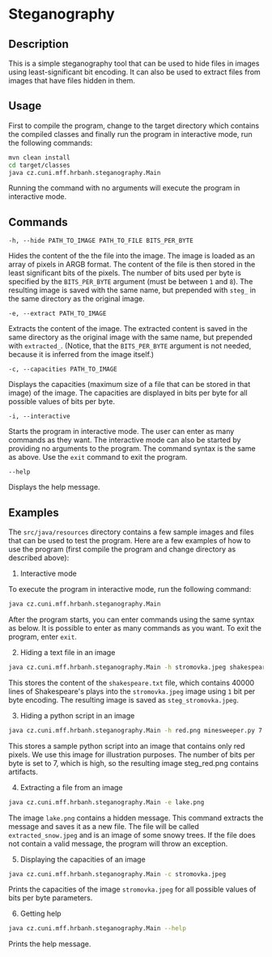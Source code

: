 # Steganography

## Description
This is a simple steganography tool that can be used to hide files in images 
using least-significant bit encoding. 
It can also be used to extract files from images that have files hidden in them.

## Usage
First to compile the program, change to the target directory which contains the 
compiled classes  and finally run the program in interactive mode, 
run the following commands:
```bash
mvn clean install
cd target/classes
java cz.cuni.mff.hrbanh.steganography.Main
```

Running the command with no arguments will execute the program in interactive mode.
 ## Commands
    -h, --hide PATH_TO_IMAGE PATH_TO_FILE BITS_PER_BYTE
        
Hides the content of the the file into the image. The image is loaded 
as an array of pixels in ARGB format. The content of the file is then
stored in the least significant bits of the pixels. The number of bits
used per byte is specified by the `BITS_PER_BYTE` argument (must be between
`1` and `8`). The resulting image is saved with the same name, but prepended 
with `steg_` in the same directory as the original image.
    
    -e, --extract PATH_TO_IMAGE

Extracts the content of the image. The extracted content is saved in the same directory as the
original image with the same name, but prepended with `extracted_`. (Notice, that the `BITS_PER_BYTE` argument is not needed, because it is
inferred from the image itself.)

    -c, --capacities PATH_TO_IMAGE

Displays the capacities (maximum size of a file that can be stored in that image) of the 
image. The capacities are displayed in bits per byte for all possible values of bits per byte.
    
    -i, --interactive

Starts the program in interactive mode. The user can enter as many commands as they want.
The interactive mode can also be started by providing no arguments to the program.
The command syntax is the same as above. Use the `exit` command to exit the program.
    
    --help

Displays the help message.

## Examples
The `src/java/resources` directory contains a few sample images and files that can be used
to test the program. Here are a few examples of how to use the program (first compile the
program and change directory as described above):

1. Interactive mode

To execute the program in interactive mode, run the following command:
```bash
java cz.cuni.mff.hrbanh.steganography.Main
```
After the program starts, you can enter commands using the same syntax as below.
It is possible to enter as many commands as you want. To exit the program, enter `exit`.

2. Hiding a text file in an image
```bash 
java cz.cuni.mff.hrbanh.steganography.Main -h stromovka.jpeg shakespeare.txt 1
```
This stores the content of the `shakespeare.txt` file, which contains 40000 lines
of Shakespeare's plays into the `stromovka.jpeg` image using `1` bit per byte encoding.
The resulting image is saved as `steg_stromovka.jpeg`.

3. Hiding a python script in an image
```bash
java cz.cuni.mff.hrbanh.steganography.Main -h red.png minesweeper.py 7
```
This stores a sample python script into an image that contains only red pixels. 
We use this image for illustration purposes. The number of bits per byte is set to 7, 
which is high, so the resulting image steg_red.png contains artifacts.

4. Extracting a file from an image
```bash
java cz.cuni.mff.hrbanh.steganography.Main -e lake.png
```
The image `lake.png` contains a hidden message. This command extracts the message and 
saves it as a new file. The file will be called `extracted_snow.jpeg` and is an image
of some snowy trees. If the file does not contain a valid message, the program will
throw an exception.

5. Displaying the capacities of an image
```bash
java cz.cuni.mff.hrbanh.steganography.Main -c stromovka.jpeg
```
Prints the capacities of the image `stromovka.jpeg` for all possible values of 
bits per byte parameters.

6. Getting help
```bash
java cz.cuni.mff.hrbanh.steganography.Main --help
```
Prints the help message.
